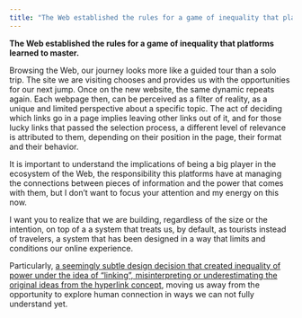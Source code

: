 ```yaml
---
title: "The Web established the rules for a game of inequality that platforms learned to master."
---
```

**The Web established the rules for a game of inequality that platforms learned to master.**

Browsing the Web, our journey looks more like a guided tour than a solo trip. The site we are visiting chooses and provides us with the opportunities for our next jump. Once on the new website, the same dynamic repeats again. Each webpage then, can be perceived as a filter of reality, as a unique and limited perspective about a specific topic. The act of deciding which links go in a page implies leaving other links out of it, and for those lucky links that passed the selection process, a different level of relevance is attributed to them, depending on their position in the page, their format and their behavior.

It is important to understand the implications of being a big player in the ecosystem of the Web, the responsibility this platforms have at managing the connections between pieces of information and the power that comes with them, but I don’t want to focus your attention and my energy on this now.

I want you to realize that we are building, regardless of the size or the intention, on top of a a system that treats us, by default, as tourists instead of travelers, a system that has been designed in a way that limits and conditions our online experience.

Particularly, [a seemingly subtle design decision that created inequality of power under the idea of “linking”, misinterpreting or underestimating the original ideas from the hyperlink concept](202003091211), moving us away from the opportunity to explore human connection in ways we can not fully understand yet.